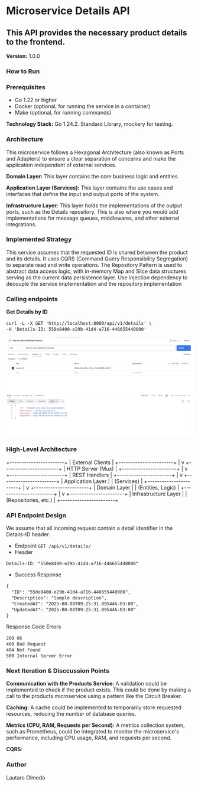 # Microservice Details API

## This API provides the necessary product details to the frontend.

**Version:** 1.0.0

### How to Run

### Prerequisites
* Go 1.22 or higher
* Docker (optional, for running the service in a container)
* Make (optional, for running commands)




**Technology Stack:** Go 1.24.2. Standard Library, mockery for testing.

### Architecture

This microservice follows a Hexagonal Architecture (also known as Ports and Adapters) to ensure a clear separation of concerns and make the application independent of external services.

**Domain Layer:** This layer contains the core business logic and entities.

**Application Layer (Services):** This layer contains the use cases and interfaces that define the input and output ports of the system.

**Infrastructure Layer:** This layer holds the implementations of the output ports, such as the Details repository. This is also where you would add implementations for message queues, middlewares, and other external integrations.


### Implemented Strategy

This service assumes that the requested ID is shared between the product and its details. It uses CQRS (Command Query Responsibility Segregation) to separate read and write operations. The Repository Pattern is used to abstract data access logic, with in-memory Map and Slice data structures serving as the current data persistence layer. Use injection dependency to decouple the service implementation and the repository implementation


### Calling endpoints

**Get Details by ID**
```
curl -L -X GET 'http://localhost:8080/api/v1/details' \
-H 'Details-ID: 550e8400-e29b-41d4-a716-446655440000'
```
![details-endpoint.png](details-endpoint.png)


### High-Level Architecture
+-----------------------+
|    External Clients   |
+-----------------------+
          |
          v
+-----------------------+
|   HTTP Server (Mux)   |
+-----------------------+
          |
          v
+-----------------------+
|   REST Handlers       |
+-----------------------+
          |
          v
+-----------------------+
|   Application Layer   |
|   (Services)          |
+-----------------------+
          |
          v
+-----------------------+
|   Domain Layer        |
|   (Entities, Logic)   |
+-----------------------+
          |
          v
+-----------------------+
| Infrastructure Layer  |
| (Repositories, etc.)  |
+-----------------------+

### API Endpoint Design

We assume that all incoming request contain a detail identifier in the Details-ID header.

 * Endpoint ```GET /api/v1/details/```
 * Header 
```
Details-ID: "550e8400-e29b-41d4-a716-446655440000"
```
* Success Response

```
{
  "ID": "550e8400-e29b-41d4-a716-446655440000",
  "Description": "Sample description",
  "CreatedAt": "2025-08-08T09:25:31.095446-03:00",
  "UpdatedAt": "2025-08-08T09:25:31.095446-03:00"
}
```

Response Code Errors
```
200 Ok
400 Bad Request
404 Not Found
500 Internal Server Error
```

### Next Iteration & Disccussion Points

**Communication with the Products Service:** A validation could be implemented to check if the product exists. This could be done by making a call to the products microservice using a pattern like the Circuit Breaker.

**Caching:** A cache could be implemented to temporarily store requested resources, reducing the number of database queries.

**Metrics (CPU, RAM, Requests per Second):** A metrics collection system, such as Prometheus, could be integrated to monitor the microservice's performance, including CPU usage, RAM, and requests per second.

**CQRS**: 

### Author
Lautaro Olmedo
